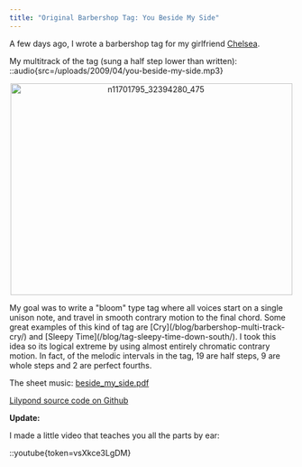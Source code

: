 ```yaml
---
title: "Original Barbershop Tag: You Beside My Side"
---
```


A few days ago, I wrote a barbershop tag for my girlfriend [Chelsea](http://www.chelseahollow.com).

My multitrack of the tag (sung a half step lower than written):
::audio{src=/uploads/2009/04/you-beside-my-side.mp3}

<p style="text-align: center;"><a href="/uploads/2009/04/n11701795_32394280_475.jpg"><img class="size-large wp-image-411 aligncenter" title="n11701795_32394280_475" alt="n11701795_32394280_475" src="/uploads/2009/04/n11701795_32394280_475-500x375.jpg" width="500" height="375" /></a></p>
My goal was to write a "bloom" type tag where all voices<span id="more-403"></span> start on a single unison note, and travel in smooth contrary motion to the final chord. Some great examples of this kind of tag are [Cry](/blog/barbershop-multi-track-cry/) and [Sleepy Time](/blog/tag-sleepy-time-down-south/). I took this idea so its logical extreme by using almost entirely chromatic contrary motion. In fact, of the melodic intervals in the tag, 19 are half steps, 9 are whole steps and 2 are perfect fourths.

The sheet music: [beside_my_side.pdf](/uploads/2009/04/beside_my_side.pdf)

[Lilypond source code on Github](https://github.com/captbaritone/eldredge-you_beside_my_side)

<strong>Update:</strong>

I made a little video that teaches you all the parts by ear:

::youtube{token=vsXkce3LgDM}
